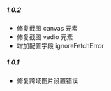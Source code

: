 ##### 1.0.2
  - 修复截图 canvas 元素
  - 修复截图 vedio 元素
  - 增加配置字段 ignoreFetchError
##### 1.0.1
  - 修复跨域图片设置错误